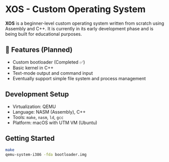 # XOS - Custom Operating System

**XOS** is a beginner-level custom operating system written from scratch using Assembly and C++. It is currently in its early development phase and is being built for educational purposes.

## 🔧 Features (Planned)
- Custom bootloader (Completed ✅)
- Basic kernel in C++
- Text-mode output and command input
- Eventually support simple file system and process management

## Development Setup
- Virtualization: QEMU
- Language: NASM (Assembly), C++
- Tools: `make`, `nasm`, `ld`, `gcc`
- Platform: macOS with UTM VM (Ubuntu)

## Getting Started
```bash
make
qemu-system-i386 -fda bootloader.img
